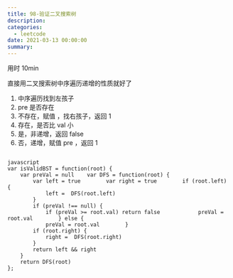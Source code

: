 ```yaml
---
title: 98-验证二叉搜索树
description: 
categories:
  - leetcode
date: 2021-03-13 00:00:00
summary: 
---
```


用时 10min

直接用二叉搜索树中序遍历递增的性质就好了

1. 中序遍历找到左孩子
1. pre 是否存在
1. 不存在，赋值 ，找右孩子，返回 1
1. 存在，是否比 val 小
1. 是，非递增，返回 false
1. 否，递增，赋值 pre ，返回 1
```

javascript
var isValidBST = function(root) {
    var preVal = null    var DFS = function(root) {
        var left = true        var right = true        if (root.left) {
            left =  DFS(root.left)
        }
        if (preVal !== null) {
            if (preVal >= root.val) return false            preVal = root.val        } else {
            preVal = root.val        }
        if (root.right) {
            right =  DFS(root.right)
        }
        return left && right
    }
    return DFS(root)
};
```

